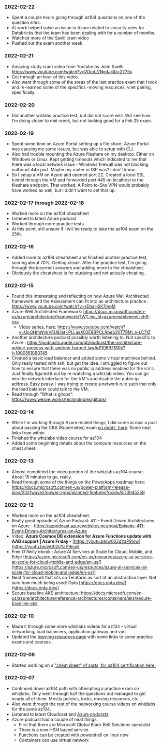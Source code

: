 ### 2022-02-22
- Spent a couple hours going through az104 questions on one of the question sites.
- At work helped solve an issue in Azure related to security roles for Databricks that the team had been dealing with for a number of months.
- Watched more of the Savill cram video
- Pushed out the exam another week.

### 2022-02-21
- Amazing study cram video from Youtube by John Savill: https://www.youtube.com/watch?v=VOod_VNgdJk&t=2775s
- Got through an hour of this video.
- Also went through some of the areas of the last practice exam that I took and re-learned some of the specifics -moving resources, vnet pairing, specifically.

### 2022-02-20
- Did another wizlabs practice test, but did _not_ score well. Will see how I'm doing closer to mid-week, but not looking good for a Feb 25 exam.

### 2022-02-19
- Spent some time on Azure Portal setting up a file share. Azure Portal was causing me some issues, but was able to setup with CLI.
- Also had trouble mounting the Azure fileshare on my desktop. Either on Windows or Linux. Kept getting timeouts which indicated to me that there was a local network issue - Windows firewall was not blocking outbount 445 port. Maybe my router or ISP was? I don't know.
- So I setup a VM on Azure and opened port 22. Created a local SSL tunnel through the VM and forwarded port 445 on localhost to the fileshare endpoint. That worked. A Point-to-Site VPN would probably have worked as well, but I didn't want to set that up.

### 2022-02-17 through 2022-02-18
- Worked more on the az104 cheatsheet
- Listened to latest Azure podcast
- Worked through more practice tests.
- At this point, still unsure if I will be ready to take the az104 exam on the 25th.

### 2022-02-16
- Added more to az104 cheatsheet and finished another practice test, scoring about 70%. Getting closer. After the practice test, I'm going through the incorrect answers and adding more to the cheatsheet.
- Obviously the cheatsheet is for studying and not actually cheating.

### 2022-02-15
- Found this interesteing and reflecting on how Azure Well Architected framework and the Assessment can fit into an architecture practice : https://www.youtube.com/watch?v=xDhaHSK7mgM
- Azure Well Architected Framework: https://docs.microsoft.com/en-us/azure/architecture/framework/?WT.mc_id=azureenablement-ch9-cxa
  - Video series, here: https://www.youtube.com/watch?v=UpQHmWxkVEU&list=PLLasX02E8BPCLAbeb31iT79Ml_a-LC7tZ
- Another architecture podcast possibly worth listening to. Not specific to Azure : https://podcasts.apple.com/gb/podcast/the-architecture-advice-process-with-andrew-harmel-law/id1106971805?i=1000551090745
- Created a basic load balancer and added some virtual machines behind. Only really tested with ssh, but get the idea. I struggled to figure out how to ensure that there was no public ip address enabled for the vm's. Just finally figured it out by re-watching a whizlab video. You can go into the network interface for the VM's and disable the public ip address. Easy peasy. I was trying to create a network rule such that only the load balancer could talk to the VM.
- Read through "What is gitops": https://www.weave.works/technologies/gitops/

### 2022-02-14
- While I'm working through Azure related things, I did come across a post about passing the CKA (Kubernetes) exam [on reddit, here](https://www.reddit.com/r/kubernetes/comments/ssk065/passed_my_cka_exam_first_time_here_are_my_tips/). Some neat links from within.
- Finished the whizlabs video course for az104
- Added some beginning details about the compute resources on the cheat sheet.

### 2022-02-13
- Almost completed the video portion of the whizlabs az104 course. About 15 minutes to go, really.
- Read through some of the things on the PowerApps roadmap here: https://docs.microsoft.com/en-us/power-platform-release-plan/2021wave2/power-apps/planned-features?ocid=AID3045259


### 2022-02-12
- Worked more on the az104 cheatsheet.
- Really great episode of Azure Podcast: 411 - Event Driven Architectures on Azure - https://azpodcast.azurewebsites.net/post/Episode-411-Event-Driven-Architectures-on-Azure
- Video: **Azure Cosmos DB extension for Azure Functions update with AAD support | Azure Friday -** [https://youtu.be/w002dYaP9mw](https://youtu.be/w002dYaP9mw)
- Free O'Reilly ebook : Azure AI Services at Scale for Cloud, Mobile, and Edge [https://azure.microsoft.com/en-us/resources/azure-ai-services-at-scale-for-cloud-mobile-and-edge/en-us/](https://azure.microsoft.com/en-us/resources/azure-ai-services-at-scale-for-cloud-mobile-and-edge/en-us/)
- Neat framework that sits on Teraform as sort of an abstraction layer. Not sure how much being used: Opta [https://docs.opta.dev/](https://docs.opta.dev/)
- Secure baseline AKS architecture: https://docs.microsoft.com/en-us/azure/architecture/reference-architectures/containers/aks/secure-baseline-aks

### 2022-02-10
- Made it through some more whizlabs videos for az104 - virtual networking, load balancers, application gateway and vpn
- Updated the [learning resources page](https://github.com/jamiebeach/100-Days-of-Azure/blob/master/certifications/Learning-Resources.md) with some links to some practice exams and courses.

### 2022-02-08
- Started working on a ["cheat sheet" of sorts, for az104 certification here.](https://github.com/jamiebeach/100-Days-of-Azure/blob/master/certifications/az-104-Azure-Administrator/cheatsheet.md)

### 2022-02-07
- Continued down az104 path with attempting a practice exam on whizlabs. Only went through half the questions but managed to get nearly all of them. Mostly policies, locks, moving resources, etc...
- Also went through the rest of the networking course videos on whizlabs for the same az104.
- Listened to latest Cloudcast and [Azure podcasts](https://www.podchaser.com/podcasts/the-azure-podcast-725242/episodes/episode-410-fusion-dev-128109256).
- Azure podcast had a couple of neat things. 
  - First that there are Microsoft Global Black Belt Solutions specialist
  - There is a new HSM based service
  - Functions can be created with powershell on linux now
  - Containers can use virtual network
